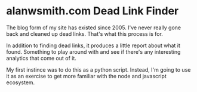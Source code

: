 # alanwsmith.com Dead Link Finder

The blog form of my site has existed since 2005.
I've never really gone back and cleaned up dead
links. That's what this process is for.

In addition to finding dead links, it produces
a little report about what it found. Something
to play around with and see if there's any
interesting analytics that come out of it.

My first instince was to do this as a python
script. Instead, I'm going to use it as an
exercise to get more familiar with the node
and javascript ecosystem.
